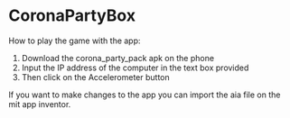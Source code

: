# CoronaPartyBox

How to play the game with the app:
1. Download the corona_party_pack apk on the phone
2. Input the IP address of the computer in the text box provided
3. Then click on the Accelerometer button

If you want to make changes to the app you can import the aia file on the mit app inventor.
